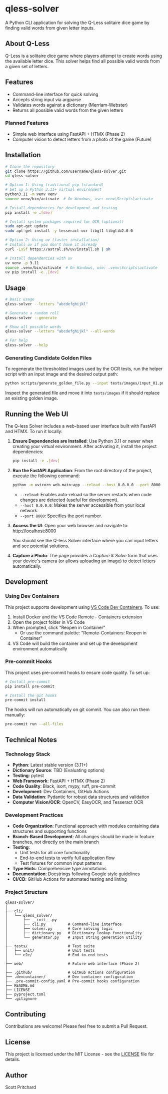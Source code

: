 # qless-solver

A Python CLI application for solving the Q-Less solitaire dice game by finding valid words from given letter inputs.

## About Q-Less

Q-Less is a solitaire dice game where players attempt to create words using the available letter dice. This solver helps find all possible valid words from a given set of letters.

## Features

- Command-line interface for quick solving
- Accepts string input via argparse
- Validates words against a dictionary (Merriam-Webster)
- Returns all possible valid words from the given letters

### Planned Features

- Simple web interface using FastAPI + HTMX (Phase 2)
- Computer vision to detect letters from a photo of the game (Future)

## Installation

```bash
# Clone the repository
git clone https://github.com/username/qless-solver.git
cd qless-solver

# Option 1: Using traditional pip (standard)
# Set up a Python 3.11+ virtual environment
python3.11 -m venv venv
source venv/bin/activate  # On Windows, use: venv\Scripts\activate

# Install dependencies for development and testing
pip install -e .[dev]

# Install system packages required for OCR (optional)
sudo apt-get update
sudo apt-get install -y tesseract-ocr libgl1 libglib2.0-0

# Option 2: Using uv (faster installation)
# Install uv if you don't have it already
curl -LsSf https://astral.sh/uv/install.sh | sh

# Install dependencies with uv
uv venv -p 3.11
source .venv/bin/activate  # On Windows, use: .venv\Scripts\activate
uv pip install -e .[dev]
```

## Usage

```bash
# Basic usage
qless-solver --letters "abcdefghijkl"

# Generate a random roll
qless-solver --generate

# Show all possible words
qless-solver --letters "abcdefghijkl" --all-words

# For help
qless-solver --help
```

### Generating Candidate Golden Files

To regenerate the thresholded images used by the OCR tests, run the helper
script with an input image and the desired output path:

```bash
python scripts/generate_golden_file.py --input tests/images/input_01.png --output candidate_threshold.png
```

Inspect the generated file and move it into `tests/images` if it should replace
an existing golden image.

## Running the Web UI

The Q-less Solver includes a web-based user interface built with FastAPI and HTMX. To run it locally:

1.  **Ensure Dependencies are Installed**:
    Use Python 3.11 or newer when creating your virtual environment. After activating it, install the project dependencies:
    ```bash
    pip install -e .[dev]
    ```

2.  **Run the FastAPI Application**:
    From the root directory of the project, execute the following command:
    ```bash
    python -m uvicorn web.main:app --reload --host 0.0.0.0 --port 8000
    ```
    - `--reload`: Enables auto-reload so the server restarts when code changes are detected (useful for development).
    - `--host 0.0.0.0`: Makes the server accessible from your local network.
    - `--port 8000`: Specifies the port number.

3.  **Access the UI**:
    Open your web browser and navigate to:
    [http://localhost:8000](http://localhost:8000)

    You should see the Q-less Solver interface where you can input letters and see potential solutions.

4.  **Capture a Photo**:
    The page provides a *Capture & Solve* form that uses your device's camera (or allows uploading an image) to detect letters automatically.

## Development

### Using Dev Containers

This project supports development using [VS Code Dev Containers](https://code.visualstudio.com/docs/remote/containers). To use:

1. Install Docker and the VS Code Remote - Containers extension
2. Open the project folder in VS Code
3. When prompted, click "Reopen in Container"
   - Or use the command palette: "Remote-Containers: Reopen in Container"
4. VS Code will build the container and set up the development environment automatically

### Pre-commit Hooks

This project uses pre-commit hooks to ensure code quality. To set up:

```bash
# Install pre-commit
pip install pre-commit

# Install the git hooks
pre-commit install
```

The hooks will run automatically on git commit. You can also run them manually:

```bash
pre-commit run --all-files
```

## Technical Notes

### Technology Stack

- **Python**: Latest stable version (3.11+)
- **Dictionary Source**: TBD (Evaluating options)
- **Testing**: pytest
- **Web Framework**: FastAPI + HTMX (Phase 2)
- **Code Quality**: Black, isort, mypy, ruff, pre-commit
- **Development**: Dev Containers, GitHub Actions
- **Data Validation**: Pydantic for robust data structures and validation
- **Computer Vision/OCR**: OpenCV, EasyOCR, and Tesseract OCR

### Development Practices

- **Code Organization**: Functional approach with modules containing data structures and supporting functions
- **Branch-Based Development**: All changes should be made in feature branches, not directly on the main branch
- **Testing**:
  - Unit tests for all core functionality
  - End-to-end tests to verify full application flow
  - Test fixtures for common input patterns
- **Type Hints**: Comprehensive type annotations
- **Documentation**: Docstrings following Google style guidelines
- **CI/CD**: GitHub Actions for automated testing and linting

### Project Structure

```
qless-solver/
│
├── cli/
│   └── qless_solver/
│       ├── __init__.py
│       ├── cli.py          # Command-line interface
│       ├── solver.py       # Core solving logic
│       ├── dictionary.py   # Dictionary lookup functionality
│       └── generator.py    # Input string generation utility
│
├── tests/                  # Test suite
│   ├── unit/               # Unit tests
│   └── e2e/                # End-to-end tests
│
├── web/                    # Future web interface (Phase 2)
│
├── .github/                # GitHub Actions configuration
├── .devcontainer/          # Dev container configuration
├── .pre-commit-config.yaml # Pre-commit hooks configuration
├── README.md
├── LICENSE
├── pyproject.toml
└── .gitignore
```

## Contributing

Contributions are welcome! Please feel free to submit a Pull Request.

## License

This project is licensed under the MIT License - see the [LICENSE](LICENSE) file for details.

## Author

Scott Pritchard
